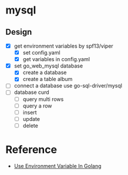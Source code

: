 # mysql

## Design

- [x] get environment variables by spf13/viper
  - [x] set config.yaml
  - [x] get variables in config.yaml
- [x] set go_web_mysql database
  - [x] create a database
  - [x] create a table album
- [ ] connect a database use go-sql-driver/mysql
- [ ] database curd
  - [ ] query multi rows
  - [ ] query a row
  - [ ] insert 
  - [ ] update
  - [ ] delete

# Reference

- [Use Environment Variable In Golang](https://towardsdatascience.com/use-environment-variable-in-your-next-golang-project-39e17c3aaa66)
